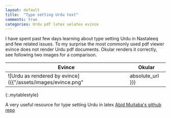 ```yaml
---
layout: default
title:  "Type setting Urdu text"
comments: true
categories: Urdu pdf latex xelatex evince
---
```


I have spent past few days learning about type setting Urdu in Nastaleeq and few related issues. To my surprise the most commonly used pdf viewer evince does not render Urdu pdf documents. Okular renders it correctly, see following two images for a comparison.

| Evince | Okular|
|--------|-------|
|![Urdu as rendered by evince]({{"/assets/images/evince.png" | absolute_url }})|![Urdu as rendered by okular]({{"/assets/images/okular.png" | absolute_url }})|
{:.mytablestyle}


A very useful resource for type setting Urdu in latex [Abid Mujtaba's github repo](https://github.com/abid-mujtaba/urdu-latex)
